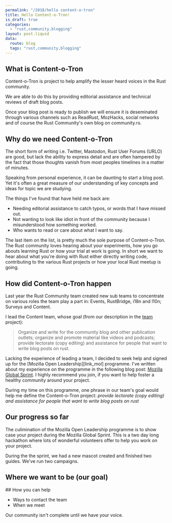 ```yaml
---
permalink: "/2018/hello content-o-tron"
title: Hello Content-o-Tron!
is_draft: true
categories:
  - "rust,community,blogging"
layout: post.liquid
data:
  route: blog
  tags: "rust,community,blogging"
---
```


## What is Content-o-Tron

Content-o-Tron is project to help amplify the lesser heard voices in the Rust community. 

We are able to do this by providing editorial assistance and technical reviews of draft blog posts.

Once your blog post is ready to publish we will ensure it is deseminated through various channels such as ReadRust, MozHacks, social networks and of course the Rust Community's own blog on community.rs.

## Why do we need Content-o-Tron

The short form of writing i.e. Twitter, Mastodon, Rust User Forums (URLO) are good, but lack the ability to express detail and are often hampered by the fact that those thoughts vanish from most peoples timelines in a matter of minutes.

Speaking from personal experience, it can be daunting to start a blog post. Yet it's often a great measure of our understanding of key concepts and ideas for topic we are studying.

The things I've found that have held me back are:

- Needing editorial assistance to catch typos, or words that I have missed out.
- Not wanting to look like idiot in front of the community because I misunderstood how something worked.
- Who wants to read or care about what I want to say.

The last item on the list, is pretty much the sole purpose of Content-o-Tron. The Rust community loves hearing about your experiments, how you go abouts learning Rust or how your trial at work is going. In short we want to hear about what you're doing with Rust either directly writing code, contributing to the various Rust projects or how your local Rust meetup is going.

## How did Content-o-Tron happen

Last year the Rust Community team created new sub teams to concentrate on various roles the team play a part in: Events, RustBridge,  i18n and l10n; Surveys and Content.

I lead the Content team, whose goal (from our description in the [team][link_rust_comm_team] project):

> Organize and write for the community blog and other publication outlets; organize and promote material like videos and podcasts; provide lectorate (copy editing) and assistance for people that want to write blog posts on rust.

Lacking the experience of leading a team, I decided to seek help and signed up for the [Mozilla Open Leadership][link_mol] programme. I've written about my experience on the programme in the following blog post: [Mozilla Global Sprint][link_moz_global_sprint]. I highly recommend you join, if you want to help foster a healthy community around your project.

During my time on this programme, one phrase in our team's goal would help me define the Content-o-Tron project: _provide lectorate (copy editing) and assistance for people that want to write blog posts on rust_

## Our progress so far

The culimination of the Mozilla Open Leadership programme is to show case your project during the Mozilla Global Sprint. This is a two day long hackathon where lots of wonderful volunteers offer to help you work on your project.

During the the sprint, we had a new mascot created and finished two guides. We've run two campaigns.

## Where we want to be (our goal)

## How you can help

- Ways to contact the team
- When we meet


Our community isn't complete until we have your voice.

[link_moz_global_sprint]: /2018/2018-0005-mozilla-global-sprint/
[link_rust_comm_team]: https://github.com/rust-community/team#-content